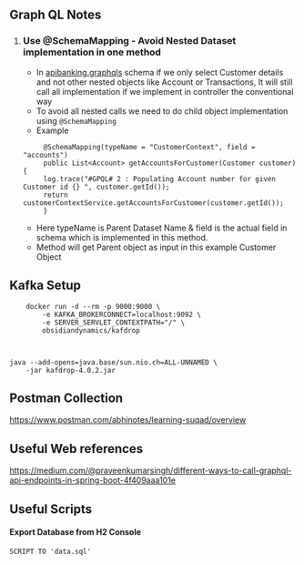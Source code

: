 ## Graph QL Notes
1. ### Use @SchemaMapping - Avoid Nested Dataset implementation in one method 

   - In [apibanking.graphqls](src/main/resources/graphql/apibanking.graphqls) schema if we only select Customer details and not other nested objects like Account or Transactions, It will still call all implementation if we implement in controller the conventional way 
   - To avoid all nested calls we need to do child object implementation using `@SchemaMapping`
   - Example 
   ```declarative
        @SchemaMapping(typeName = "CustomerContext", field = "accounts")
        public List<Account> getAccountsForCustomer(Customer customer) {
        log.trace("#GPQL# 2 : Populating Account number for given Customer id {} ", customer.getId());
        return customerContextService.getAccountsForCustomer(customer.getId());
        }
    ```
   - Here typeName is Parent Dataset Name & field is the actual field in schema which is implemented in this method.
   - Method will get Parent object as input in this example Customer Object 

## Kafka Setup 

```Kafdrop Docker 
    docker run -d --rm -p 9000:9000 \
        -e KAFKA_BROKERCONNECT=localhost:9092 \
        -e SERVER_SERVLET_CONTEXTPATH="/" \
        obsidiandynamics/kafdrop



```

```Kafdrop using Jar 
java --add-opens=java.base/sun.nio.ch=ALL-UNNAMED \
    -jar kafdrop-4.0.2.jar 

```

## Postman Collection 
https://www.postman.com/abhinotes/learning-suqad/overview

## Useful Web references 
https://medium.com/@praveenkumarsingh/different-ways-to-call-graphql-api-endpoints-in-spring-boot-4f409aaa101e


## Useful Scripts

#### Export Database from H2 Console 
`SCRIPT TO 'data.sql'`